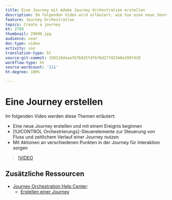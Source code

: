 ```yaml
---
title: Eine Journey mit Adobe Journey Orchestration erstellen
description: Im folgenden Video wird erläutert, wie Sie eine neue Journey erstellen, mit einem Ereignis beginnen, Orchestrierungen zur Steuerung von Fluss und zeitlichem Verlauf einer Journey einsetzen und Aktionen nutzen, um an verschiedenen Punkten der Journey für Interaktion zu sorgen.
feature: Journey Orchestration
topics: Create a journey
kt: 2789
thumbnail: 29696.jpg
audience: user
doc-type: video
activity: use
translation-type: ht
source-git-commit: 150119daaa767b925fdfbf6d277d2340e209f418
workflow-type: ht
source-wordcount: '111'
ht-degree: 100%

---
```



# Eine Journey erstellen

Im folgenden Video werden diese Themen erläutert:

* Eine neue Journey erstellen und mit einem Ereignis beginnen
* [!UICONTROL Orchestrierungs]-Steuerelemente zur Steuerung von Fluss und zeitlichem Verlauf einer Journey nutzen
* Mit Aktionen an verschiedenen Punkten in der Journey für Interaktion sorgen

>[!VIDEO](https://video.tv.adobe.com/v/29696?quality=12&captions=ger)

## Zusätzliche Ressourcen

* [Journey Orchestration Help Center](https://docs.adobe.com/content/help/de-DE/journeys/using/journey-orchestration-home.html):
   * [Erstellen einer Journey ](https://docs.adobe.com/content/help/de-DE/journeys/using/building-journeys/about-journey-building/journey.html)
